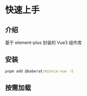 # 快速上手

## 介绍

基于 element-plus 封装的 Vue3 组件库

## 安装

```cmd
pnpm add @baberat/minnie-vue -S
```

## 按需加载
